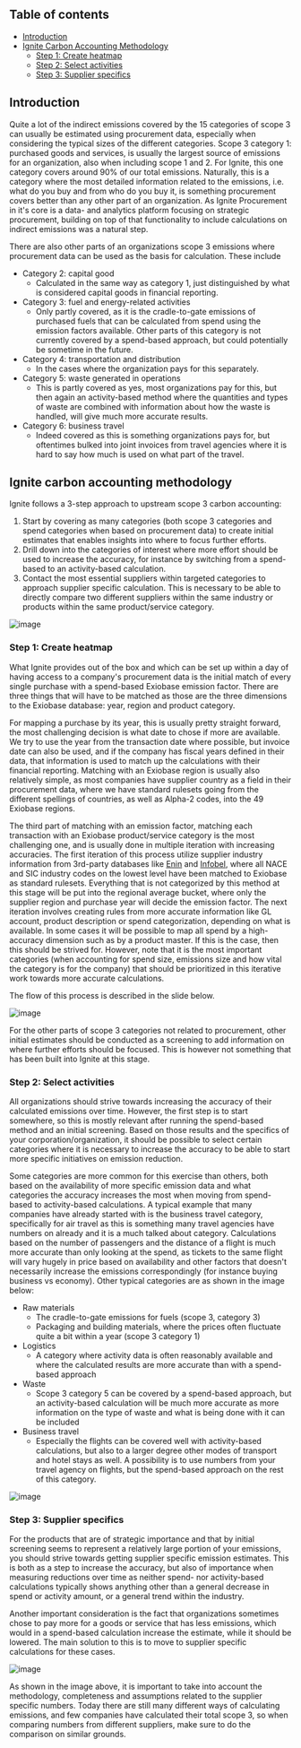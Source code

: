 ## Table of contents

- [Introduction](#introduction)
- [Ignite Carbon Accounting Methodology](#ignite-carbon-accounting-methodology)
  - [Step 1: Create heatmap](#step-create-heatmap)
  - [Step 2: Select activities](#step-select-activities)
  - [Step 3: Supplier specifics](#step-supplier-specifics)

## Introduction

Quite a lot of the indirect emissions covered by the 15 categories of scope 3 can usually be estimated using procurement data, especially when considering the typical sizes of the different categories. Scope 3 category 1: purchased goods and services, is usually the largest source of emissions for an organization, also when including scope 1 and 2. For Ignite, this one category covers around 90% of our total emissions. Naturally, this is a category where the most detailed information related to the emissions, i.e. what do you buy and from who do you buy it, is something procurement covers better than any other part of an organization. As Ignite Procurement in it's core is a data- and analytics platform focusing on strategic procurement, building on top of that functionality to include calculations on indirect emissions was a natural step.

There are also other parts of an organizations scope 3 emissions where procurement data can be used as the basis for calculation. These include

- Category 2: capital good
  - Calculated in the same way as category 1, just distinguished by what is considered capital goods in financial reporting.
- Category 3: fuel and energy-related activities
  - Only partly covered, as it is the cradle-to-gate emissions of purchased fuels that can be calculated from spend using the emission factors available. Other parts of this category is not currently covered by a spend-based approach, but could potentially be sometime in the future.
- Category 4: transportation and distribution
  - In the cases where the organization pays for this separately.
- Category 5: waste generated in operations
  - This is partly covered as yes, most organizations pay for this, but then again an activity-based method where the quantities and types of waste are combined with information about how the waste is handled, will give much more accurate results.
- Category 6: business travel
  - Indeed covered as this is something organizations pays for, but oftentimes bulked into joint invoices from travel agencies where it is hard to say how much is used on what part of the travel.

## Ignite carbon accounting methodology

Ignite follows a 3-step approach to upstream scope 3 carbon accounting:

1. Start by covering as many categories (both scope 3 categories and spend categories when based on procurement data) to create initial estimates that enables insights into where to focus further efforts.
2. Drill down into the categories of interest where more effort should be used to increase the accuracy, for instance by switching from a spend-based to an activity-based calculation.
3. Contact the most essential suppliers within targeted categories to approach supplier specific calculation. This is necessary to be able to directly compare two different suppliers within the same industry or products within the same product/service category.

![image](https://user-images.githubusercontent.com/88656160/204540717-3844d08e-604b-449a-9af9-49bc5b2e939c.png)

### Step 1: Create heatmap

What Ignite provides out of the box and which can be set up within a day of having access to a company's procurement data is the initial match of every single purchase with a spend-based Exiobase emission factor. There are three things that will have to be matched as those are the three dimensions to the Exiobase database: year, region and product category.

For mapping a purchase by its year, this is usually pretty straight forward, the most challenging decision is what date to chose if more are available. We try to use the year from the transaction date where possible, but invoice date can also be used, and if the company has fiscal years defined in their data, that information is used to match up the calculations with their financial reporting. Matching with an Exiobase region is usually also relatively simple, as most companies have supplier country as a field in their procurement data, where we have standard rulesets going from the different spellings of countries, as well as Alpha-2 codes, into the 49 Exiobase regions.

The third part of matching with an emission factor, matching each transaction with an Exiobase product/service category is the most challenging one, and is usually done in multiple iteration with increasing accuracies. The first iteration of this process utilize supplier industry information from 3rd-party databases like [Enin](https://www.enin.ai/) and [Infobel](https://www.infobel.com/), where all NACE and SIC industry codes on the lowest level have been matched to Exiobase as standard rulesets. Everything that is not categorized by this method at this stage will be put into the regional average bucket, where only the supplier region and purchase year will decide the emission factor. The next iteration involves creating rules from more accurate information like GL account, product description or spend categorization, depending on what is available. In some cases it will be possible to map all spend by a high-accuracy dimension such as by a product master. If this is the case, then this should be strived for. However, note that it is the most important categories (when accounting for spend size, emissions size and how vital the category is for the company) that should be prioritized in this iterative work towards more accurate calculations.

The flow of this process is described in the slide below.

![image](https://user-images.githubusercontent.com/88656160/204540792-8ecec762-a6d2-4c98-98ff-736653e1bd63.png)

For the other parts of scope 3 categories not related to procurement, other initial estimates should be conducted as a screening to add information on where further efforts should be focused. This is however not something that has been built into Ignite at this stage.

### Step 2: Select activities

All organizations should strive towards increasing the accuracy of their calculated emissions over time. However, the first step is to start somewhere, so this is mostly relevant after running the spend-based method and an initial screening. Based on those results and the specifics of your corporation/organization, it should be possible to select certain categories where it is necessary to increase the accuracy to be able to start more specific initiatives on emission reduction.

Some categories are more common for this exercise than others, both based on the availability of more specific emission data and what categories the accuracy increases the most when moving from spend-based to activity-based calculations. A typical example that many companies have already started with is the business travel category, specifically for air travel as this is something many travel agencies have numbers on already and it is a much talked about category. Calculations based on the number of passengers and the distance of a flight is much more accurate than only looking at the spend, as tickets to the same flight will vary hugely in price based on availability and other factors that doesn't necessarily increase the emissions correspondingly (for instance buying business vs economy). Other typical categories are as shown in the image below:

- Raw materials
  - The cradle-to-gate emissions for fuels (scope 3, category 3)
  - Packaging and building materials, where the prices often fluctuate quite a bit within a year (scope 3 category 1)
- Logistics
  - A category where activity data is often reasonably available and where the calculated results are more accurate than with a spend-based approach
- Waste
  - Scope 3 category 5 can be covered by a spend-based approach, but an activity-based calculation will be much more accurate as more information on the type of waste and what is being done with it can be included
- Business travel
  - Especially the flights can be covered well with activity-based calculations, but also to a larger degree other modes of transport and hotel stays as well. A possibility is to use numbers from your travel agency on flights, but the spend-based approach on the rest of this category.

![image](https://user-images.githubusercontent.com/88656160/204543215-604eec5c-6444-402c-b2c4-ab0f6879c023.png)

### Step 3: Supplier specifics

For the products that are of strategic importance and that by initial screening seems to represent a relatively large portion of your emissions, you should strive towards getting supplier specific emission estimates. This is both as a step to increase the accuracy, but also of importance when measuring reductions over time as neither spend- nor activity-based calculations typically shows anything other than a general decrease in spend or activity amount, or a general trend within the industry.

Another important consideration is the fact that organizations sometimes chose to pay more for a goods or service that has less emissions, which would in a spend-based calculation increase the estimate, while it should be lowered. The main solution to this is to move to supplier specific calculations for these cases.

![image](https://user-images.githubusercontent.com/88656160/204543274-40515d15-3727-40b0-9e5d-9d34d225aae4.png)

As shown in the image above, it is important to take into account the methodology, completeness and assumptions related to the supplier specific numbers. Today there are still many different ways of calculating emissions, and few companies have calculated their total scope 3, so when comparing numbers from different suppliers, make sure to do the comparison on similar grounds.
